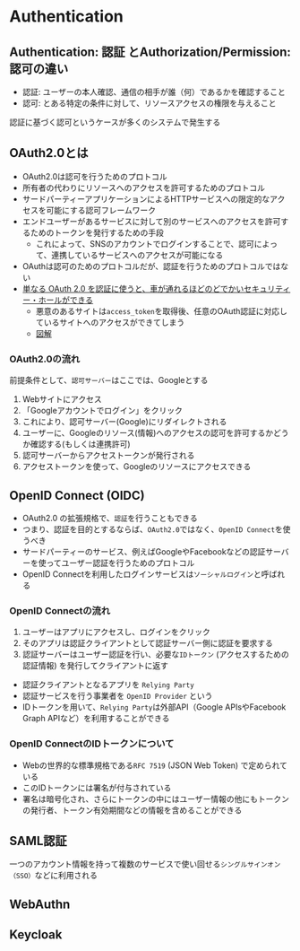 # Authentication

## Authentication: 認証 とAuthorization/Permission:認可の違い
- 認証: ユーザーの本人確認、通信の相手が誰（何）であるかを確認すること
- 認可: とある特定の条件に対して、リソースアクセスの権限を与えること

認証に基づく認可というケースが多くのシステムで発生する

## OAuth2.0とは
- OAuth2.0は認可を行うためのプロトコル
- 所有者の代わりにリソースへのアクセスを許可するためのプロトコル
- サードパーティーアプリケーションによるHTTPサービスへの限定的なアクセスを可能にする認可フレームワーク
- エンドユーザーがあるサービスに対して別のサービスへのアクセスを許可するためのトークンを発行するための手段
  - これによって、SNSのアカウントでログインすることで、認可によって、連携しているサービスへのアクセスが可能になる
- OAuthは認可のためのプロトコルだが、認証を行うためのプロトコルではない
- [単なる OAuth 2.0 を認証に使うと、車が通れるほどのどでかいセキュリティー・ホールができる
](https://www.sakimura.org/2012/02/1487/)
  - 悪意のあるサイトは`access_token`を取得後、任意のOAuth認証に対応しているサイトへのアクセスができてしまう
  - [図解](https://tech-lab.sios.jp/archives/13002)

### OAuth2.0の流れ
前提条件として、`認可サーバー`はここでは、Googleとする
1. Webサイトにアクセス
2. 「Googleアカウントでログイン」をクリック
3. これにより、認可サーバー(Google)にリダイレクトされる
4. ユーザーに、Googleのリソース(情報)へのアクセスの認可を許可するかどうか確認する(もしくは連携許可)
5. 認可サーバーからアクセストークンが発行される
6. アクセストークンを使って、Googleのリソースにアクセスできる

## OpenID Connect (OIDC)
- OAuth2.0 の拡張規格で、`認証`を行うこともできる
- つまり、認証を目的とするならば、`OAuth2.0`ではなく、`OpenID Connect`を使うべき
- サードパーティーのサービス、例えばGoogleやFacebookなどの認証サーバーを使ってユーザー認証を行うためのプロトコル
- OpenID Connectを利用したログインサービスは`ソーシャルログイン`と呼ばれる

### OpenID Connectの流れ
1. ユーザーはアプリにアクセスし、ログインをクリック
2. そのアプリは認証クライアントとして認証サーバー側に認証を要求する
3. 認証サーバーはユーザー認証を行い、必要な`IDトークン` (アクセスするための認証情報) を発行してクライアントに返す

- 認証クライアントとなるアプリを `Relying Party`
- 認証サービスを行う事業者を `OpenID Provider` という
- IDトークンを用いて、`Relying Party`は外部API（Google APIsやFacebook Graph APIなど）を利用することができる

### OpenID ConnectのIDトークンについて
- Webの世界的な標準規格である`RFC 7519` (JSON Web Token) で定められている
- このIDトークンには署名が付与されている
- 署名は暗号化され、さらにトークンの中にはユーザー情報の他にもトークンの発行者、トークン有効期間などの情報を含めることができる


## SAML認証
一つのアカウント情報を持って複数のサービスで使い回せる`シングルサインオン（SSO）`などに利用される

## WebAuthn



## Keycloak